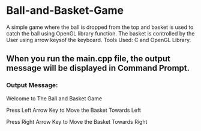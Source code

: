 # Ball-and-Basket-Game
A simple game where the ball is dropped from the top and basket is used to catch the ball using OpenGL library function. The basket is controlled by the User using arrow keysof the keyboard. Tools Used: C and OpenGL Library.


## When you run the main.cpp file, the output message will be displayed in Command Prompt.

### Output Message:
Welcome to The Ball and Basket Game

Press Left Arrow Key to Move the Basket Towards Left

Press Right Arrow Key to Move the Basket Towards Right
